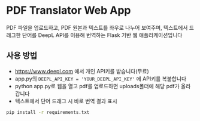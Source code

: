 # PDF Translator Web App

PDF 파일을 업로드하고, PDF 원본과 텍스트를 좌우로 나누어 보여주며, 텍스트에서 드래그한 단어를 DeepL API를 이용해 번역하는 Flask 기반 웹 애플리케이션입니다


## 사용 방법
- https://www.deepl.com 에서 개인 API키를 받습니다(무료)
- app.py의 `DEEPL_API_KEY = 'YOUR_DEEPL_API_KEY'` 에 API키를 복붙합니다
- python app.py로 웹을 열고 pdf를 업로드하면 uploads폴더에 해당 pdf가 올라갑니다
- 텍스트에서 단어 드래그 시 바로 번역 결과 표시




```bash
pip install -r requirements.txt
